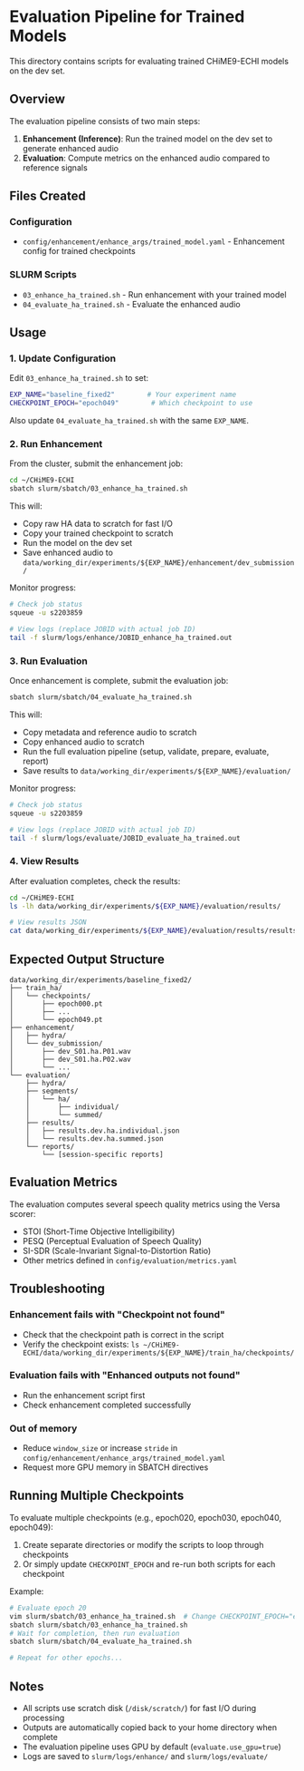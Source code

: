 # Evaluation Pipeline for Trained Models

This directory contains scripts for evaluating trained CHiME9-ECHI models on the dev set.

## Overview

The evaluation pipeline consists of two main steps:

1. **Enhancement (Inference)**: Run the trained model on the dev set to generate enhanced audio
2. **Evaluation**: Compute metrics on the enhanced audio compared to reference signals

## Files Created

### Configuration
- `config/enhancement/enhance_args/trained_model.yaml` - Enhancement config for trained checkpoints

### SLURM Scripts
- `03_enhance_ha_trained.sh` - Run enhancement with your trained model
- `04_evaluate_ha_trained.sh` - Evaluate the enhanced audio

## Usage

### 1. Update Configuration

Edit `03_enhance_ha_trained.sh` to set:
```bash
EXP_NAME="baseline_fixed2"        # Your experiment name
CHECKPOINT_EPOCH="epoch049"        # Which checkpoint to use
```

Also update `04_evaluate_ha_trained.sh` with the same `EXP_NAME`.

### 2. Run Enhancement

From the cluster, submit the enhancement job:

```bash
cd ~/CHiME9-ECHI
sbatch slurm/sbatch/03_enhance_ha_trained.sh
```

This will:
- Copy raw HA data to scratch for fast I/O
- Copy your trained checkpoint to scratch
- Run the model on the dev set
- Save enhanced audio to `data/working_dir/experiments/${EXP_NAME}/enhancement/dev_submission/`

Monitor progress:
```bash
# Check job status
squeue -u s2203859

# View logs (replace JOBID with actual job ID)
tail -f slurm/logs/enhance/JOBID_enhance_ha_trained.out
```

### 3. Run Evaluation

Once enhancement is complete, submit the evaluation job:

```bash
sbatch slurm/sbatch/04_evaluate_ha_trained.sh
```

This will:
- Copy metadata and reference audio to scratch
- Copy enhanced audio to scratch
- Run the full evaluation pipeline (setup, validate, prepare, evaluate, report)
- Save results to `data/working_dir/experiments/${EXP_NAME}/evaluation/`

Monitor progress:
```bash
# Check job status
squeue -u s2203859

# View logs (replace JOBID with actual job ID)
tail -f slurm/logs/evaluate/JOBID_evaluate_ha_trained.out
```

### 4. View Results

After evaluation completes, check the results:

```bash
cd ~/CHiME9-ECHI
ls -lh data/working_dir/experiments/${EXP_NAME}/evaluation/results/

# View results JSON
cat data/working_dir/experiments/${EXP_NAME}/evaluation/results/results.dev.ha.*.json
```

## Expected Output Structure

```
data/working_dir/experiments/baseline_fixed2/
├── train_ha/
│   └── checkpoints/
│       ├── epoch000.pt
│       ├── ...
│       └── epoch049.pt
├── enhancement/
│   ├── hydra/
│   └── dev_submission/
│       ├── dev_S01.ha.P01.wav
│       ├── dev_S01.ha.P02.wav
│       └── ...
└── evaluation/
    ├── hydra/
    ├── segments/
    │   └── ha/
    │       ├── individual/
    │       └── summed/
    ├── results/
    │   ├── results.dev.ha.individual.json
    │   └── results.dev.ha.summed.json
    └── reports/
        └── [session-specific reports]
```

## Evaluation Metrics

The evaluation computes several speech quality metrics using the Versa scorer:
- STOI (Short-Time Objective Intelligibility)
- PESQ (Perceptual Evaluation of Speech Quality)
- SI-SDR (Scale-Invariant Signal-to-Distortion Ratio)
- Other metrics defined in `config/evaluation/metrics.yaml`

## Troubleshooting

### Enhancement fails with "Checkpoint not found"
- Check that the checkpoint path is correct in the script
- Verify the checkpoint exists: `ls ~/CHiME9-ECHI/data/working_dir/experiments/${EXP_NAME}/train_ha/checkpoints/`

### Evaluation fails with "Enhanced outputs not found"
- Run the enhancement script first
- Check enhancement completed successfully

### Out of memory
- Reduce `window_size` or increase `stride` in `config/enhancement/enhance_args/trained_model.yaml`
- Request more GPU memory in SBATCH directives

## Running Multiple Checkpoints

To evaluate multiple checkpoints (e.g., epoch020, epoch030, epoch040, epoch049):

1. Create separate directories or modify the scripts to loop through checkpoints
2. Or simply update `CHECKPOINT_EPOCH` and re-run both scripts for each checkpoint

Example:
```bash
# Evaluate epoch 20
vim slurm/sbatch/03_enhance_ha_trained.sh  # Change CHECKPOINT_EPOCH="epoch020"
sbatch slurm/sbatch/03_enhance_ha_trained.sh
# Wait for completion, then run evaluation
sbatch slurm/sbatch/04_evaluate_ha_trained.sh

# Repeat for other epochs...
```

## Notes

- All scripts use scratch disk (`/disk/scratch/`) for fast I/O during processing
- Outputs are automatically copied back to your home directory when complete
- The evaluation pipeline uses GPU by default (`evaluate.use_gpu=true`)
- Logs are saved to `slurm/logs/enhance/` and `slurm/logs/evaluate/`
